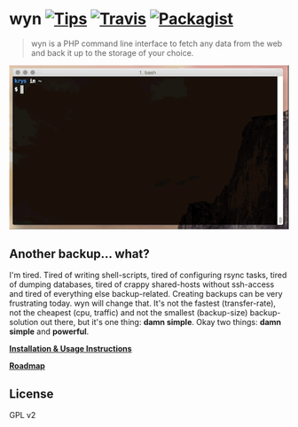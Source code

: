 # wyn [![Tips](https://img.shields.io/gratipay/kriskbx.svg)](https://www.gittip.com/kriskbx/) [![Travis](https://img.shields.io/travis/kriskbx/wyn.svg)](https://travis-ci.org/kriskbx/wyn) [![Packagist](https://img.shields.io/packagist/dt/kriskbx/wyn.svg)](https://packagist.org/packages/kriskbx/wyn)


> wyn is a PHP command line interface to fetch any data from the web and back it up to the storage of your choice.

![wyn in action](https://raw.githubusercontent.com/kriskbx/wyn/master/resource/img/demo.gif)

## Another backup... what?

I'm tired. Tired of writing shell-scripts, tired of configuring rsync tasks, tired of dumping databases, tired of crappy shared-hosts without ssh-access and tired of everything else backup-related. Creating backups can be very frustrating today. wyn will change that. It's not the fastest (transfer-rate), not the cheapest (cpu, traffic) and not the smallest (backup-size) backup-solution out there, but it's one thing: **damn simple**. Okay two things: **damn simple** and **powerful**.

**[Installation & Usage Instructions](https://github.com/kriskbx/wyn/blob/master/docs/DOCUMENTATION.md)**

**[Roadmap](https://github.com/kriskbx/wyn/blob/master/docs/ROADMAP.md)**

## License

GPL v2
